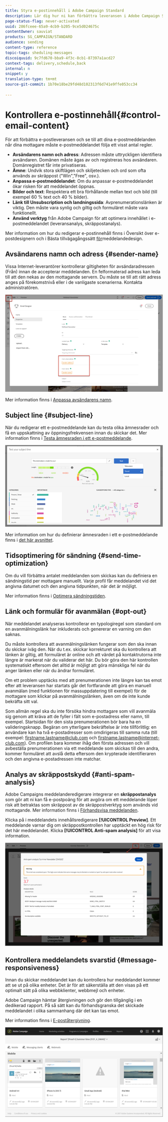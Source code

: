 ```yaml
---
title: Styra e-postinnehåll i Adobe Campaign Standard
description: Lär dig hur ni kan förbättra leveransen i Adobe Campaign Standard när ni redigerar ert e-postinnehåll.
page-status-flag: never-activated
uuid: 286fceee-65a9-4cb9-b205-9ce5d024675c
contentOwner: sauviat
products: SG_CAMPAIGN/STANDARD
audience: sending
content-type: reference
topic-tags: sheduling-messages
discoiquuid: 9c7fd670-bba9-4f3c-8cb1-87397a1acd27
context-tags: delivery,schedule,back
internal: n
snippet: y
translation-type: tm+mt
source-git-commit: 1b70e18be29fd48d102313f6d741e9ffe053cc34

---
```



# Kontrollera e-postinnehåll{#control-email-content}

För att förbättra e-postleveransen och se till att dina e-postmeddelanden når dina mottagare måste e-postmeddelandet följa ett visst antal regler.

* **Avsändarens namn och adress**: Adressen måste uttryckligen identifiera avsändaren. Domänen måste ägas av och registreras hos avsändaren. Domänregistret får inte privatiseras.
* **Ämne**: Undvik stora skiftlägen och skiljetecken och ord som ofta används av skräppost (&quot;Win&quot;,&quot;Free&quot;, osv.).
* **Anpassa e-postmeddelandet**: Om du anpassar e-postmeddelandet ökar risken för att meddelandet öppnas.
* **Bilder och text**: Respektera ett bra förhållande mellan text och bild (till exempel 60 % text och 40 % bilder).
* **Länk till Unsubscription och landningssida**: Avprenumerationslänken är viktig. Den måste vara synlig och giltig och formuläret måste vara funktionellt.
* **Använd verktyg** från Adobe Campaign för att optimera innehållet i e-postmeddelandet (leveransanalys, skräppostanalys).

Mer information om hur du redigerar e-postinnehåll finns i Översikt över [](../../designing/using/designing-content-in-adobe-campaign.md) e-postdesignern och i Bästa tillvägagångssätt [för](../../designing/using/designing-content-in-adobe-campaign.md#content-design-best-practices)meddelandedesign.

## Avsändarens namn och adress {#sender-name}

Vissa Internet-leverantörer kontrollerar giltigheten för avsändaradressen (Från) innan de accepterar meddelanden. En felformaterad adress kan leda till att den nekas av den mottagande servern. Du måste se till att rätt adress anges på förekomstnivå eller i de vanligaste scenarierna. Kontakta administratören.

![](assets/delivery_content_edition16.png)

Mer information finns i [Anpassa avsändarens namn](../../designing/using/personalization.md#personalizing-the-sender).

## Subject line {#subject-line}

När du redigerar ett e-postmeddelande kan du testa olika ämnesrader och få en uppskattning av öppningsfrekvensen innan du skickar det. Mer information finns i [Testa ämnesraden i ett e-postmeddelande](../../sending/using/testing-subject-line-email.md).

![](assets/predictive_subject_line_example.png)

Mer information om hur du definierar ämnesraden i ett e-postmeddelande finns i [det här avsnittet](../../designing/using/subject-line.md).

## Tidsoptimering för sändning {#send-time-optimization}

Om du vill förbättra antalet meddelanden som skickas kan du definiera en sändningstid per mottagare manuellt. Varje profil får meddelandet vid det angivna datumet och den angivna tidpunkten, när det är möjligt.

Mer information finns i [Optimera sändningstiden](../../sending/using/optimizing-the-sending-time.md).

## Länk och formulär för avanmälan {#opt-out}

När meddelandet analyseras kontrollerar en typologiregel som standard om en avanmälningslänk har inkluderats och genererar en varning om den saknas.

Du måste kontrollera att avanmälningslänken fungerar som den ska innan du skickar iväg den. När du t.ex. skickar korrekturet ska du kontrollera att länken är giltig, att formuläret är online och att värdet på kontaktrutorna inte längre är markerat när du validerar det här. Du bör göra den här kontrollen systematiskt eftersom det alltid är möjligt att göra mänskliga fel när du anger länken eller när du ändrar formuläret.

Om ett problem upptäcks med att prenumerationen inte längre kan tas emot efter att leveransen har startats går det fortfarande att göra en manuell avanmälan (med funktionen för massuppdatering till exempel) för de mottagare som klickar på avanmälningslänken, även om de inte kunde bekräfta sitt val.

Som allmän regel ska du inte försöka hindra mottagare som vill avanmäla sig genom att kräva att de fyller i fält som e-postadress eller namn, till exempel. Startsidan för den sista prenumerationen bör bara ha en valideringsknapp. Begäran om ytterligare bekräftelse är inte tillförlitlig: en användare kan ha två e-postadresser som omdirigeras till samma ruta (till exempel: firstname.lastname@club.com och firstname.lastname@internet-club.com). Om profilen bara kommer ihåg den första adressen och vill avbeställa prenumerationen via ett meddelande som skickas till den andra, kommer formuläret att avslå detta eftersom den krypterade identifieraren och den angivna e-postadressen inte matchar.

## Analys av skräppostskydd {#anti-spam-analysis}

Adobe Campaigns meddelanderedigerare integrerar en **skräppostanalys** som gör att ni kan få e-postpoäng för att avgöra om ett meddelande löper risk att betraktas som skräppost av de skräppostverktyg som används vid mottagande. Mer information finns i [Förhandsvisa meddelanden](../../sending/using/previewing-messages.md).

Klicka på i meddelandets innehållsredigerare **[!UICONTROL Preview]**. Ett meddelande varnar dig om skräppostkontrollen har upptäckt en hög risk för det här meddelandet. Klicka **[!UICONTROL Anti-spam analysis]** för att visa information.

![](assets/sending_anti-spam_analysis.png)

## Kontrollera meddelandets svarstid {#message-responsiveness}

Innan du skickar meddelandet kan du kontrollera hur meddelandet kommer att se ut på olika enheter. Det är för att säkerställa att den visas på ett optimalt sätt på olika webbklienter, webbmejl och enheter.

Adobe Campaign hämtar återgivningen och gör den tillgänglig i en dedikerad rapport. På så sätt kan du förhandsgranska det skickade meddelandet i olika sammanhang där det kan tas emot.

Mer information finns i [E-poståtergivning](../../sending/using/email-rendering.md).

![](assets/inbox_rendering_report_3.png)
